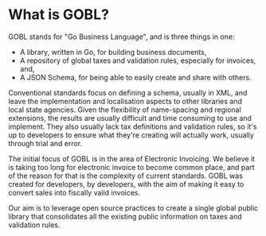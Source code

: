 # What is GOBL?

GOBL stands for "Go Business Language", and is three things in one:

* A library, written in Go, for building business documents,
* A repository of global taxes and validation rules, especially for invoices, and,
* A JSON Schema, for being able to easily create and share with others.

Conventional standards focus on defining a schema, usually in XML, and leave the implementation and localisation aspects to other libraries and local state agencies. Given the flexibility of name-spacing and regional extensions, the results are usually difficult and time consuming to use and implement. They also usually lack tax definitions and validation rules, so it's up to developers to ensure what they're creating will actually work, usually through trial and error.

The initial focus of GOBL is in the area of Electronic Invoicing. We believe it is taking too long for electronic invoice to become common place, and part of the reason for that is the complexity of current standards. GOBL was created for developers, by developers, with the aim of making it easy to convert sales into fiscally valid invoices.

Our aim is to leverage open source practices to create a single global public library that consolidates all the existing public information on taxes and validation rules.
